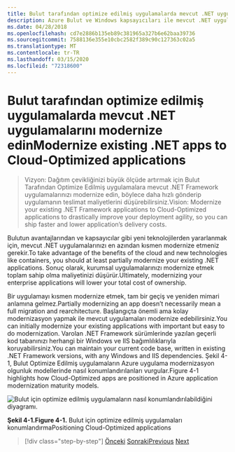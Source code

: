 ```yaml
---
title: Bulut tarafından optimize edilmiş uygulamalarda mevcut .NET uygulamalarını modernize edin
description: Azure Bulut ve Windows kapsayıcıları ile mevcut .NET uygulamalarını modernize edin.
ms.date: 04/28/2018
ms.openlocfilehash: cd7e2886b135eb89c381965a327b6e62baa39736
ms.sourcegitcommit: 7588136e355e10cbc2582f389c90c127363c02a5
ms.translationtype: MT
ms.contentlocale: tr-TR
ms.lasthandoff: 03/15/2020
ms.locfileid: "72318600"
---
```

# <a name="modernize-existing-net-apps-to-cloud-optimized-applications"></a><span data-ttu-id="fec3d-103">Bulut tarafından optimize edilmiş uygulamalarda mevcut .NET uygulamalarını modernize edin</span><span class="sxs-lookup"><span data-stu-id="fec3d-103">Modernize existing .NET apps to Cloud-Optimized applications</span></span>

> <span data-ttu-id="fec3d-104">Vizyon: Dağıtım çevikliğinizi büyük ölçüde artırmak için Bulut Tarafından Optimize Edilmiş uygulamalara mevcut .NET Framework uygulamalarınızı modernize edin, böylece daha hızlı gönderip uygulamanın teslimat maliyetlerini düşürebilirsiniz.</span><span class="sxs-lookup"><span data-stu-id="fec3d-104">Vision: Modernize your existing .NET Framework applications to Cloud-Optimized applications to drastically improve your deployment agility, so you can ship faster and lower application’s delivery costs.</span></span>

<span data-ttu-id="fec3d-105">Bulutun avantajlarından ve kapsayıcılar gibi yeni teknolojilerden yararlanmak için, mevcut .NET uygulamalarınızı en azından kısmen modernize etmeniz gerekir.</span><span class="sxs-lookup"><span data-stu-id="fec3d-105">To take advantage of the benefits of the cloud and new technologies like containers, you should at least partially modernize your existing .NET applications.</span></span> <span data-ttu-id="fec3d-106">Sonuç olarak, kurumsal uygulamalarınızı modernize etmek toplam sahip olma maliyetinizi düşürür.</span><span class="sxs-lookup"><span data-stu-id="fec3d-106">Ultimately, modernizing your enterprise applications will lower your total cost of ownership.</span></span>

<span data-ttu-id="fec3d-107">Bir uygulamayı kısmen modernize etmek, tam bir geçiş ve yeniden mimari anlamına gelmez.</span><span class="sxs-lookup"><span data-stu-id="fec3d-107">Partially modernizing an app doesn’t necessarily mean a full migration and rearchitecture.</span></span> <span data-ttu-id="fec3d-108">Başlangıçta önemli ama kolay modernizasyon yapmak ile mevcut uygulamaları modernize edebilirsiniz.</span><span class="sxs-lookup"><span data-stu-id="fec3d-108">You can initially modernize your existing applications with important but easy to do modernization.</span></span> <span data-ttu-id="fec3d-109">Varolan .NET Framework sürümlerinde yazılan geçerli kod tabanınızı herhangi bir Windows ve IIS bağımlılıklarıyla koruyabilirsiniz.</span><span class="sxs-lookup"><span data-stu-id="fec3d-109">You can maintain your current code base, written in existing .NET Framework versions, with any Windows and IIS dependencies.</span></span> <span data-ttu-id="fec3d-110">Şekil 4-1, Bulut Optimize Edilmiş uygulamaların Azure uygulama modernizasyon olgunluk modellerinde nasıl konumlandırılanları vurgular.</span><span class="sxs-lookup"><span data-stu-id="fec3d-110">Figure 4-1 highlights how Cloud-Optimized apps are positioned in Azure application modernization maturity models.</span></span>

![Bulut için optimize edilmiş uygulamaların nasıl konumlandırılabildiğini diyagramı.](./media/index/position-cloud-optimized-application.png)

<span data-ttu-id="fec3d-112">**Şekil 4-1.**</span><span class="sxs-lookup"><span data-stu-id="fec3d-112">**Figure 4-1.**</span></span> <span data-ttu-id="fec3d-113">Bulut için optimize edilmiş uygulamaları konumlandırma</span><span class="sxs-lookup"><span data-stu-id="fec3d-113">Positioning Cloud-Optimized applications</span></span>

>[!div class="step-by-step"]
><span data-ttu-id="fec3d-114">[Önceki](../migrate-your-relational-databases-to-azure.md)
>[Sonraki](reasons-to-modernize-existing-net-apps-to-cloud-optimized-applications.md)</span><span class="sxs-lookup"><span data-stu-id="fec3d-114">[Previous](../migrate-your-relational-databases-to-azure.md)
[Next](reasons-to-modernize-existing-net-apps-to-cloud-optimized-applications.md)</span></span>
